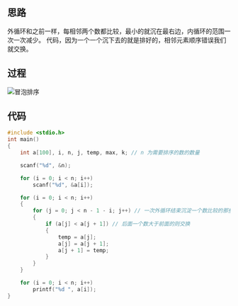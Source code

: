 
## 思路
外循环和之前一样，每相邻两个数都比较，最小的就沉在最右边，内循环的范围一次一次减少。
代码，因为一个一个沉下去的就是排好的，相邻元素顺序错误我们就交换。

## 过程

![冒泡排序](https://imgconvert.csdnimg.cn/aHR0cHM6Ly91cGxvYWQtaW1hZ2VzLmppYW5zaHUuaW8vdXBsb2FkX2ltYWdlcy82MDY4NjItNjE1ZDcyN2QxMWZjYTRiYS5naWY)

## 代码
```c
#include <stdio.h>
int main()
{
    int a[100], i, n, j, temp, max, k; // n 为需要排序的数的数量

    scanf("%d", &n);

    for (i = 0; i < n; i++)
        scanf("%d", &a[i]);

    for (i = 0; i < n; i++)
    {
        for (j = 0; j < n - 1 - i; j++) // 一次外循环结束沉淀一个数比较的那些数就减少
        {
            if (a[j] < a[j + 1]) // 后面一个数大于前面的则交换
            {
                temp = a[j];
                a[j] = a[j + 1];
                a[j + 1] = temp;
            }
        }
    }

    for (i = 0; i < n; i++)
        printf("%d ", a[i]);
}
```
